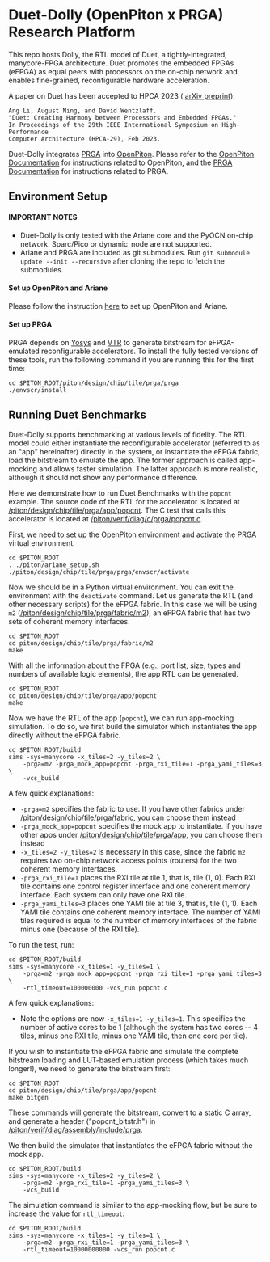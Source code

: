 # Duet-Dolly (OpenPiton x PRGA) Research Platform

This repo hosts Dolly, the RTL model of Duet, a tightly-integrated,
manycore-FPGA architecture.
Duet promotes the embedded FPGAs (eFPGA) as equal peers with processors on
the on-chip network and enables fine-grained, reconfigurable hardware
acceleration.

A paper on Duet has been accepted to HPCA 2023 (
[arXiv preprint](https://arxiv.org/abs/2301.02785)):

```
Ang Li, August Ning, and David Wentzlaff.
"Duet: Creating Harmony between Processors and Embedded FPGAs."
In Proceedings of the 29th IEEE International Symposium on High-Performance
Computer Architecture (HPCA-29), Feb 2023.
```

Duet-Dolly integrates [PRGA](https://github.com/PrincetonUniversity/prga) into
[OpenPiton](https://github.com/PrincetonUniversity/openpiton).
Please refer to the [OpenPiton Documentation](/OPENPITON_README.md) for
instructions related to OpenPiton, and the [PRGA
Documentation](https://prga.readthedocs.io/en/latest/) for instructions
related to PRGA.

## Environment Setup

#### IMPORTANT NOTES

- Duet-Dolly is only tested with the Ariane core and the PyOCN on-chip
  network. Sparc/Pico or dynamic\_node are not supported.
- Ariane and PRGA are included as git submodules. Run `git submodule update
  --init --recursive` after cloning the repo to fetch the submodules.

#### Set up OpenPiton and Ariane

Please follow the instruction [here](/OPENPITON_README.md#environment-setup-1)
to set up OpenPiton and Ariane.

#### Set up PRGA

PRGA depends on [Yosys](https://github.com/YosysHQ/yosys) and
[VTR](https://github.com/verilog-to-routing/vtr-verilog-to-routing) to
generate bitstream for eFPGA-emulated reconfigurable accelerators.
To install the fully tested versions of these tools, run the following command
if you are running this for the first time:

```
cd $PITON_ROOT/piton/design/chip/tile/prga/prga
./envscr/install
```

## Running Duet Benchmarks

Duet-Dolly supports benchmarking at various levels of fidelity.
The RTL model could either instantiate the reconfigurable accelerator
(referred to as an "app" hereinafter) directly in the system, or instantiate
the eFPGA fabric, load the bitstream to emulate the app.
The former approach is called app-mocking and allows faster simulation.
The latter approach is more realistic, although it should not show any
performance difference.

Here we demonstrate how to run Duet Benchmarks with the `popcnt` example. 
The source code of the RTL for the accelerator is located at
[/piton/design/chip/tile/prga/app/popcnt](/piton/design/chip/tile/prga/app/popcnt).
The C test that calls this accelerator is located at
[/piton/verif/diag/c/prga/popcnt.c](/piton/verif/diag/c/prga/popcnt.c).

First, we need to set up the OpenPiton environment and activate the PRGA
virtual environment.

```
cd $PITON_ROOT
. ./piton/ariane_setup.sh
./piton/design/chip/tile/prga/prga/envscr/activate
```

Now we should be in a Python virtual environment. You can exit the environment
with the `deactivate` command.
Let us generate the RTL (and other necessary scripts) for the eFPGA fabric.
In this case we will be using `m2` ([/piton/design/chip/tile/prga/fabric/m2](/piton/design/chip/tile/prga/fabric/m2)),
an eFPGA fabric that has two sets of coherent memory interfaces.

```
cd $PITON_ROOT
cd piton/design/chip/tile/prga/fabric/m2
make
```

With all the information about the FPGA (e.g., port list, size, types and
numbers of available logic elements), the app RTL can be generated.

```
cd $PITON_ROOT
cd piton/design/chip/tile/prga/app/popcnt
make
```

Now we have the RTL of the app (`popcnt`), we can run app-mocking simulation.
To do so, we first build the simulator which instantiates the app directly
without the eFPGA fabric.

```
cd $PITON_ROOT/build
sims -sys=manycore -x_tiles=2 -y_tiles=2 \
    -prga=m2 -prga_mock_app=popcnt -prga_rxi_tile=1 -prga_yami_tiles=3 \
    -vcs_build
```

A few quick explanations:
- `-prga=m2` specifies the fabric to use. If you have other fabrics under
  [/piton/design/chip/tile/prga/fabric](/piton/design/chip/tile/prga/fabric), you can choose them instead
- `-prga_mock_app=popcnt` specifies the mock app to instantiate. If you have
  other apps under [/piton/design/chip/tile/prga/app](/piton/design/chip/tile/prga/app), you can choose them
  instead
- `-x_tiles=2 -y_tiles=2` is necessary in this case, since the fabric `m2`
  requires two on-chip network access points (routers) for the two coherent
  memory interfaces.
- `-prga_rxi_tile=1` places the RXI tile at tile 1, that is, tile (1, 0).
  Each RXI tile contains one control register interface and one coherent
  memory interface.
  Each system can only have one RXI tile.
- `-prga_yami_tiles=3` places one YAMI tile at tile 3, that is, tile (1, 1).
  Each YAMI tile contains one coherent memory interface.
  The number of YAMI tiles required is equal to the number of memory
  interfaces of the fabric minus one (because of the RXI tile).

To run the test, run:

```
cd $PITON_ROOT/build
sims -sys=manycore -x_tiles=1 -y_tiles=1 \
    -prga=m2 -prga_mock_app=popcnt -prga_rxi_tile=1 -prga_yami_tiles=3 \
    -rtl_timeout=100000000 -vcs_run popcnt.c
```

A few quick explanations:
- Note the options are now `-x_tiles=1 -y_tiles=1`.
  This specifies the number of active cores to be 1 (although the system has
  two cores -- 4 tiles, minus one RXI tile, minus one YAMI tile, then one core
  per tile).

If you wish to instantiate the eFPGA fabric and simulate the complete
bitstream loading and LUT-based emulation process (which takes much longer!),
we need to generate the bitstream first:

```
cd $PITON_ROOT
cd piton/design/chip/tile/prga/app/popcnt
make bitgen
```

These commands will generate the bitstream, convert to a static C array, and
generate a header ("popcnt\_bitstr.h") in
[/piton/verif/diag/assembly/include/prga](/piton/verif/diag/assembly/include/prga).

We then build the simulator that instantiates the eFPGA fabric without the
mock app.

```
cd $PITON_ROOT/build
sims -sys=manycore -x_tiles=2 -y_tiles=2 \
    -prga=m2 -prga_rxi_tile=1 -prga_yami_tiles=3 \
    -vcs_build
```

The simulation command is similar to the app-mocking flow, but be sure to
increase the value for `rtl_timeout`:

```
cd $PITON_ROOT/build
sims -sys=manycore -x_tiles=1 -y_tiles=1 \
    -prga=m2 -prga_rxi_tile=1 -prga_yami_tiles=3 \
    -rtl_timeout=10000000000 -vcs_run popcnt.c
```
